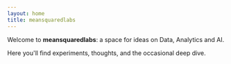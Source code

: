 ```yaml
---
layout: home
title: meansquaredlabs
---
```


Welcome to **meansquaredlabs**: a space for ideas on Data, Analytics and AI.

Here you'll find experiments, thoughts, and the occasional deep dive.
